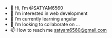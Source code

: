 - 👋 Hi, I’m @SATYAM6560
- 👀 I’m interested in web development
- 🌱 I’m currently learning angular
- 💞️ I’m looking to collaborate on ...
- 📫 How to reach me satyam6560@gmail.com

<!---
SATYAM6560/SATYAM6560 is a ✨ special ✨ repository because its `README.md` (this file) appears on your GitHub profile.
You can click the Preview link to take a look at your changes.
--->
